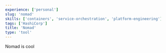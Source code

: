 ```yaml
---
experience: ['personal']
slug: 'nomad'
skills: ['containers', 'service-orchestration', 'platform-engineering']
tags: ['HashiCorp']
title: 'Nomad'
type: 'tool'
---
```


Nomad is cool